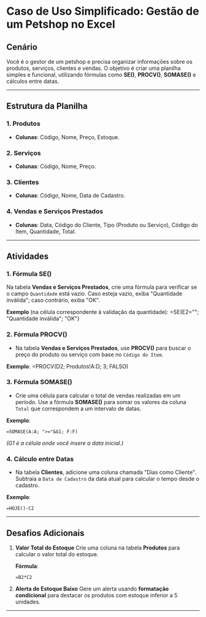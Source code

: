 # Caso de Uso Simplificado: Gestão de um Petshop no Excel

## Cenário
Você é o gestor de um petshop e precisa organizar informações sobre os produtos, serviços, clientes e vendas. O objetivo é criar uma planilha simples e funcional, utilizando fórmulas como **SE()**, **PROCV()**, **SOMASE()** e cálculos entre datas.

---

## Estrutura da Planilha

### 1. Produtos
- **Colunas**: Código, Nome, Preço, Estoque.

### 2. Serviços
- **Colunas**: Código, Nome, Preço.

### 3. Clientes
- **Colunas**: Código, Nome, Data de Cadastro.

### 4. Vendas e Serviços Prestados
- **Colunas**: Data, Código do Cliente, Tipo (Produto ou Serviço), Código do Item, Quantidade, Total.

---

## Atividades

### 1. Fórmula SE()
Na tabela **Vendas e Serviços Prestados**, crie uma fórmula para verificar se o campo `Quantidade` está vazio. Caso esteja vazio, exiba "Quantidade inválida"; caso contrário, exiba "OK".

**Exemplo** (na célula correspondente à validação da quantidade):
=SE(E2=""; "Quantidade inválida"; "OK")

### 2. Fórmula PROCV()
- Na tabela **Vendas e Serviços Prestados**, use **PROCV()** para buscar o preço do produto ou serviço com base no `Código do Item`.

**Exemplo**:
=PROCV(D2; Produtos!A:D; 3; FALSO)

### 3. Fórmula SOMASE()
- Crie uma célula para calcular o total de vendas realizadas em um período. Use a fórmula **SOMASE()** para somar os valores da coluna `Total` que correspondem a um intervalo de datas.

**Exemplo**:
```excel
=SOMASE(A:A; ">="&G1; F:F)
```
*(G1 é a célula onde você insere a data inicial.)*

### 4. Cálculo entre Datas
- Na tabela **Clientes**, adicione uma coluna chamada "Dias como Cliente". Subtraia a `Data de Cadastro` da data atual para calcular o tempo desde o cadastro.

**Exemplo**:
```excel
=HOJE()-C2
```

---

## Desafios Adicionais

1. **Valor Total do Estoque**
   Crie uma coluna na tabela **Produtos** para calcular o valor total do estoque.

   **Fórmula**:
   ```excel
   =B2*C2
   ```

2. **Alerta de Estoque Baixo**
   Gere um alerta usando **formatação condicional** para destacar os produtos com estoque inferior a 5 unidades.

---

